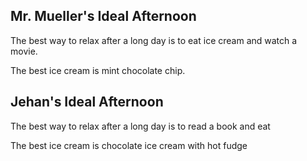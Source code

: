## Mr. Mueller's Ideal Afternoon

The best way to relax after a long day is to eat ice cream and watch a movie.

The best ice cream is mint chocolate chip.

## Jehan's Ideal Afternoon

The best way to relax after a long day is to read a book and eat

The best ice cream is chocolate ice cream with hot fudge 
